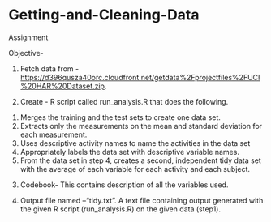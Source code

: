 # Getting-and-Cleaning-Data
Assignment

Objective-
1) Fetch data from - https://d396qusza40orc.cloudfront.net/getdata%2Fprojectfiles%2FUCI%20HAR%20Dataset.zip.

2) Create - R script called run_analysis.R that does the following. 
1.	Merges the training and the test sets to create one data set.
2.	Extracts only the measurements on the mean and standard deviation for each measurement. 
3.	Uses descriptive activity names to name the activities in the data set
4.	Appropriately labels the data set with descriptive variable names. 
5.	From the data set in step 4, creates a second, independent tidy data set with the average of each variable for each activity and each subject.
	

3) Codebook- This contains description of all the variables used.


4) Output file named –“tidy.txt”. A text file containing output generated with the given R script (run_analysis.R) on the      given data (step1). 

